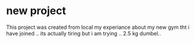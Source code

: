 # new project 
This project was created from local 
my experiance about my new gym tht i have joined ..
its actually tiring but i am trying ..
2.5 kg dumbel..

